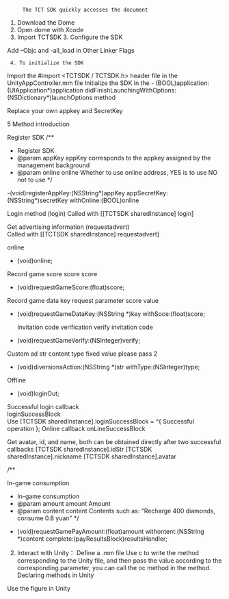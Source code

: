          The TCT SDK quickly accesses the document
1. Download the Dome
  1. Open dome with Xcode
2. Import TCTSDK
     3. Configure the SDK 
  

 Add –Objc and -all_load in Other Linker Flags 
 
     4. To initialize the SDK
      

Import the #import <TCTSDK / TCTSDK.h> header file in the UnityAppController.mm file
Initialize the SDK in the - (BOOL)application:(UIApplication*)application didFinishLaunchingWithOptions:(NSDictionary*)launchOptions method
 
Replace your own appkey and SecretKey


5 Method introduction

Register SDK
/**
 *  Register SDK
 *  @param appKey appKey corresponds to the appkey assigned by the management background
  *  @param online online Whether to use online address, YES is to use NO not to use
 */

-(void)registerAppKey:(NSString*)appKey appSecretKey:(NSString*)secretKey withOnline:(BOOL)online
 
 Login method (login) 
  Called with [[TCTSDK sharedInstance] login] 
 
  Get advertising information (requestadvert)    
 Called with [[TCTSDK sharedInstance] requestadvert]
 
  online
  - (void)online;

  Record game score score score
  - (void)requestGameScore:(float)score;

 Record game data key request parameter score value
 - (void)requestGameDataKey:(NSString *)key withSoce:(float)score;

   Invitation code verification verify invitation code
  - (void)requestGameVerify:(NSInteger)verify;
 
   Custom ad str content type fixed value please pass 2
  - (void)diversionsAction:(NSString *)str withType:(NSInteger)type;
 
   Offline
   - (void)loginOut;

   Successful login callback  
 loginSuccessBlock       
  Use [TCTSDK sharedInstance].loginSuccessBlock = ^{
          Successful operation
        }; 
 Online callback
onLineSuccessBlock
 
  Get avatar, id, and name, both can be obtained directly after two successful callbacks
  [TCTSDK sharedInstance].idStr
  [TCTSDK sharedInstance].nickname
  [TCTSDK sharedInstance].avatar

/**
 
In-game consumption
*    In-game consumption
 *    @param amount  amount Amount
 *    @param content  content  Contents such as: "Recharge 400 diamonds, consume 0.8 yuan"
 */

- (void)requestGamePayAmount:(float)amount withontent:(NSString *)content complete:(payResultsBlock)resultsHandler;


2. Interact with Unity：
Define a .mm file
Use c to write the method corresponding to the Unity file, and then pass the value according to the corresponding parameter, you can call the oc method in the method.
Declaring methods in Unity
 
Use the figure in Unity
 



